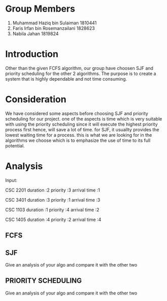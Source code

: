 # Group Members
1. Muhammad Haziq bin Sulaiman 1810441
2. Faris Irfan bin Rosemanzailani 1828623
3. Nabila Jahan 1819824

# Introduction

Other than the given FCFS algorithm, our group have choosen SJF and priority scheduling for the other 2 algorithms. The purpose is to 
create a system that is highly dependable and not time consuming. 


# Consideration

We have considered some aspects before choosing SJF and priority scheduling for our project. one of the aspects is time which 
is very suitable with using the priority scheduling since it will execute the highest priority process first hence, will save a lot of time. 
for SJF, it usuallty provides the lowest waiting time for a process. this is what we are looking for in the algorithms we choose which is
to emphasize the use of time to its full potential.


# Analysis
Input:

CSC 2201
duration :2
priority :3
arrival time :1

CSC 3401
duration :3
priority :1
arrival time :3

CSC 1103
duration :1
priority :4
arrival time :2

CSC 1405
duration :4
priority :2
arrival time :4


## FCFS


## SJF

Give an analysis of your algo and compare it with the other two

## PRIORITY SCHEDULING

Give an analysis of your algo and compare it with the other two

